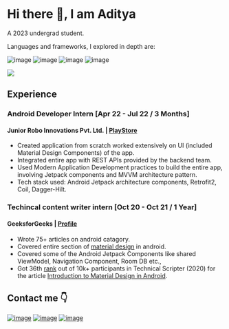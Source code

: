 # Hi there :wave:, I am Aditya

A 2023 undergrad student.

Languages and frameworks, I explored in depth are:

![image](https://img.shields.io/badge/Kotlin-9851CB?&style=for-the-badge&logo=kotlin&logoColor=white) ![image](https://img.shields.io/badge/Android-4BD37D?style=for-the-badge&logo=android&logoColor=white) ![image](https://img.shields.io/badge/Java-DB6901?style=for-the-badge&logo=java&logoColor=white) ![image](https://img.shields.io/badge/Spring-DB6901?style=for-the-badge&logo=springboot&logoColor=white)

<img src ="https://github-readme-stats.vercel.app/api?username=AdityaShidlyali&&show_icons=true&title_color=ffffff&icon_color=4BD37D&text_color=ffffff&bg_color=0D1117">

## Experience
### Android Developer Intern [Apr 22 - Jul 22 / 3 Months]
#### Junior Robo Innovations Pvt. Ltd. | [PlayStore](https://play.google.com/store/apps/details?id=com.jrrobo.juniorroboapp&hl=en&gl=US)
* Created application from scratch worked extensively on UI (included Material Design Components) of the app.
* Integrated entire app with REST APIs provided by the backend team.
* Used Modern Application Development practices to build the entire app, involving Jetpack components and MVVM architecture pattern.
* Tech stack used: Android Jetpack architecture components, Retrofit2, Coil, Dagger-Hilt.

### Techincal content writer intern [Oct 20 - Oct 21 / 1 Year]
#### GeeksforGeeks | [Profile](https://auth.geeksforgeeks.org/user/adityamshidlyali/articles)
* Wrote 75+ articles on android catagory.
* Covered entire section of [material design](https://www.geeksforgeeks.org/android-tutorial/#Material%20Design) in android.
* Covered some of the Android Jetpack Components like shared ViewModel, Navigation Component, Room DB etc.,
* Got 36th [rank](https://www.geeksforgeeks.org/the-technical-scripter-event-by-geeksforgeeks-2/) out of 10k+ participants in Technical Scripter (2020) for the article [Introduction to Material Design in Android](https://www.geeksforgeeks.org/introduction-to-material-design-in-android/).

## Contact me :point_down: 
[![image](https://img.shields.io/badge/Linkedin-blue?style=for-the-badge&logo=linkedin&logoColor=white)](https://www.linkedin.com/in/aditya-shidlyali/) [![image](https://img.shields.io/badge/Gmail-red?style=for-the-badge&logo=gmail&logoColor=white)](mailto:adityamshidlyali.com) [![image](https://img.shields.io/badge/Github-black?style=for-the-badge&logo=github&logoColor=white)](https://github.com/AdityaShidlyali)
